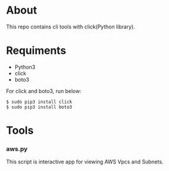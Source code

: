 # About
This repo contains cli tools with click(Python library).

# Requiments
* Python3
* click
* boto3

For click and boto3, run below:

	$ sudo pip3 install click
	$ sudo pip3 install boto3

# Tools
### aws.py
This script is interactive app for viewing AWS Vpcs and Subnets.

